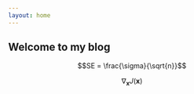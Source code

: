```yaml
---
layout: home
---
```


## Welcome to my blog

```math
SE = \frac{\sigma}{\sqrt{n}}
```
$$ \nabla_\boldsymbol{x} J(\boldsymbol{x}) $$

